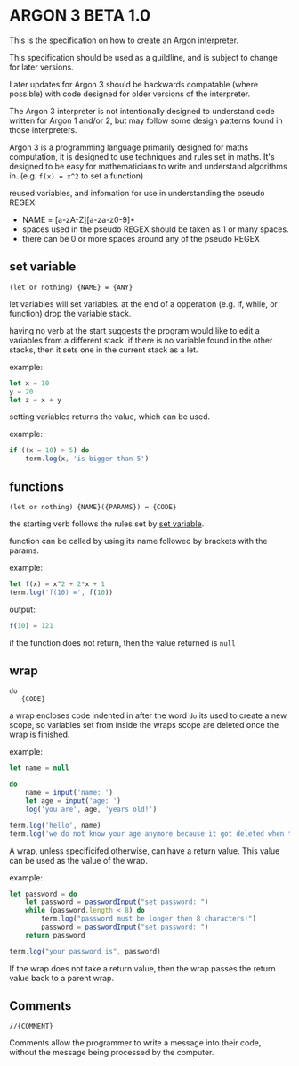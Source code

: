 # ARGON 3 BETA 1.0

This is the specification on how to create an Argon interpreter.

This specification should be used as a guildline, and is subject to change for later versions.

Later updates for Argon 3 should be backwards compatable (where possible) with code designed for older versions
of the interpreter.

The Argon 3 interpreter is not intentionally designed to understand code written for Argon 1 and/or 2, but may
follow some design patterns found in those interpreters.

Argon 3 is a programming language primarily designed for maths computation, it is designed to use techniques and
rules set in maths. It's designed to be easy for mathematicians to write and understand algorithms in.
(e.g. `f(x) = x^2` to set a function)

reused variables, and infomation for use in understanding the pseudo REGEX:

-   NAME = [a-zA-Z][a-za-z0-9]\*
-   spaces used in the pseudo REGEX should be taken as 1 or many spaces.
-   there can be 0 or more spaces around any of the pseudo REGEX


## set variable

`(let or nothing) {NAME} = {ANY}`

let variables will set variables. at the end of a opperation (e.g. if, while, or function) drop the
variable stack.


having no verb at the start suggests the program would like to edit a variables from a different stack.
if there is no variable found in the other stacks, then it sets one in the current stack as a let.

example:
```javascript
let x = 10
y = 20
let z = x + y
```

setting variables returns the value, which can be used.

example:

```javascript
if ((x = 10) > 5) do
    term.log(x, 'is bigger than 5')
```


## functions

`(let or nothing) {NAME}({PARAMS}) = {CODE}`

the starting verb follows the rules set by [set variable](#set-variable).

function can be called by using its name followed by brackets with the params.

example:

```javascript
let f(x) = x^2 + 2*x + 1
term.log('f(10) =', f(10))
```

output:

```javascript
f(10) = 121
```

if the function does not return, then the value returned is `null`

## wrap

```
do
   {CODE}
```

a wrap encloses code indented in after the word `do` its used to create a new scope, so variables set from
inside the wraps scope are deleted once the wrap is finished.

example:

```javascript
let name = null

do
    name = input('name: ')
    let age = input('age: ')
    log('you are', age, 'years old!')

term.log('hello', name)
term.log('we do not know your age anymore because it got deleted when the wrap finished.')
```

A wrap, unless specificifed otherwise, can have a return value. This value can be used as the value of the wrap.

example:

```javascript
let password = do
    let password = passwordInput("set password: ")
    while (password.length < 8) do
        term.log("password must be longer then 8 characters!")
        password = passwordInput("set password: ")
    return password

term.log("your password is", password)
```

If the wrap does not take a return value, then the wrap passes the return value back to a parent wrap.

## Comments
`//{COMMENT}`

Comments allow the programmer to write a message into their code, without the message being processed by the computer.
